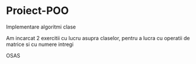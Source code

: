 # Proiect-POO
Implementare algoritmi clase

Am incarcat 2 exercitii cu lucru asupra claselor, pentru a lucra cu operatii de matrice si cu numere intregi

OSAS
